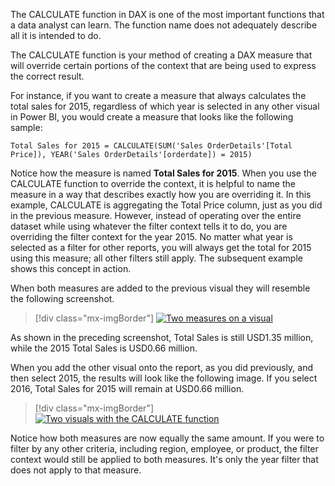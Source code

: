 The CALCULATE function in DAX is one of the most important functions that a data analyst can learn. The function name does not adequately describe all it is intended to do.

The CALCULATE function is your method of creating a DAX measure that will override certain portions of the context that are being used to express the correct result.

For instance, if you want to create a measure that always calculates the total sales for 2015, regardless of which year is selected in any other visual in Power BI, you would create a measure that looks like the following sample:

```Total Sales for 2015 = CALCULATE(SUM('Sales OrderDetails'[Total Price]), YEAR('Sales OrderDetails'[orderdate]) = 2015)```

Notice how the measure is named **Total Sales for 2015**. When you use the CALCULATE function to override the context, it is helpful to name the measure in a way that describes exactly how you are overriding it. In this example, CALCULATE is aggregating the Total Price column, just as you did in the previous measure. However, instead of operating over the entire dataset while using whatever the filter context tells it to do, you are overriding the filter context for the year 2015. No matter what year is selected as a filter for other reports, you will always get the total for 2015 using this measure; all other filters still apply. The subsequent example shows this concept in action.

When both measures are added to the previous visual they will resemble the following screenshot.

> [!div class="mx-imgBorder"]
> [![Two measures on a visual](../media/02-two-measures-ss.png)](../media/02-two-measures-ss.png#lightbox)

As shown in the preceding screenshot, Total Sales is still USD1.35 million, while the 2015 Total Sales is USD0.66 million.

When you add the other visual onto the report, as you did previously, and then select 2015, the results will look like the following image.  If you select 2016, Total Sales for 2015 will remain at USD0.66 million.

> [!div class="mx-imgBorder"]
> [![Two visuals with the CALCULATE function](../media/02-two-visuals-with-calculate-ss.png)](../media/02-two-visuals-with-calculate-ss.png#lightbox)

Notice how both measures are now equally the same amount. If you were to filter by any other criteria, including region, employee, or product, the filter context would still be applied to both measures. It's only the year filter that does not apply to that measure.

